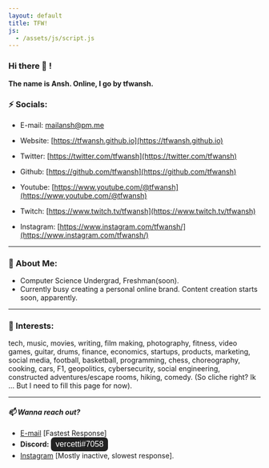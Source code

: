 ```yaml
---
layout: default
title: TFW!
js:
  - /assets/js/script.js
---
```

### Hi there 👋 !

**The name is Ansh. Online, I go by tfwansh.**

### **⚡ Socials:**  
- E-mail: [mailansh@pm.me](mailto:mailansh@pm.me)      
- Website: [https://tfwansh.github.io](https://tfwansh.github.io)

- Twitter: [https://twitter.com/tfwansh](https://twitter.com/tfwansh)    
- Github: [https://github.com/tfwansh](https://github.com/tfwansh)

- Youtube: [https://www.youtube.com/@tfwansh](https://www.youtube.com/@tfwansh)   
- Twitch: [https://www.twitch.tv/tfwansh](https://www.twitch.tv/tfwansh)

- Instagram: [https://www.instagram.com/tfwansh/](https://www.instagram.com/tfwansh/)      
<!--- - Reddit: [https://www.reddit.com/user/tfwansh](https://www.reddit.com/user/tfwansh) --->

---
### **🔭 About Me:**

- Computer Science Undergrad, Freshman(soon).  
- Currently busy creating a personal online brand. Content creation starts soon, apparently.

---
### **💬 Interests:**

tech, music, movies, writing, film making, photography, fitness, video games, guitar, drums, finance, economics, startups, products, marketing, social media, football, basketball, programming, chess, choreography, cooking, cars, F1, geopolitics, cybersecurity, social engineering, constructed adventures/escape rooms, hiking, comedy.
(So cliche right? Ik ... But I need to fill this page for now).

---
#### *📫 Wanna reach out?*  
- [E-mail](mailto:mailansh@pm.me) [Fastest Response]
- **Discord:** <button onclick="copyToClipboard()" style="background-color: #222; color: #fff; border: 2px; border-radius: 7px; solid #fff; padding: 5px 9px; font-size: 16px; cursor: pointer;">vercetti#7058</button>
- [Instagram](https://www.instagram.com/tfwansh/) [Mostly inactive, slowest response].

<head>
  <link rel="stylesheet" type="text/css" href="/assets/css/dark-mode.css">
</head>



